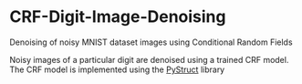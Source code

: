 # CRF-Digit-Image-Denoising
Denoising of noisy MNIST dataset images using Conditional Random Fields

Noisy images of a particular digit are denoised using a trained CRF model. The CRF model is implemented using the [PyStruct](http://pystruct.github.io/) library
